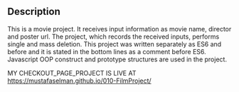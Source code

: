 ## Description

This is a movie project. It receives input information as movie name, director and poster url. The project, which records the received inputs, performs single and mass deletion. This project was written separately as ES6 and before and it is stated in the bottom lines as a comment before ES6. Javascript OOP construct and prototype structures are used in the project.


   MY CHECKOUT_PAGE_PROJECT IS LIVE AT  https://mustafaselman.github.io/010-FilmProject/